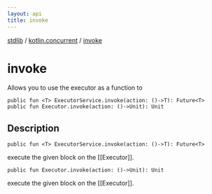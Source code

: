 ```yaml
---
layout: api
title: invoke
---
```

[stdlib](../index.md) / [kotlin.concurrent](index.md) / [invoke](invoke.md)

# invoke
Allows you to use the executor as a function to
```
public fun <T> ExecutorService.invoke(action: ()->T): Future<T>
public fun Executor.invoke(action: ()->Unit): Unit
```
## Description
```
public fun <T> ExecutorService.invoke(action: ()->T): Future<T>
```
execute the given block on the [[Executor]].

```
public fun Executor.invoke(action: ()->Unit): Unit
```
execute the given block on the [[Executor]].

